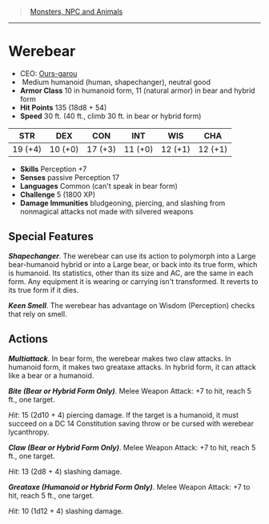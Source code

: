﻿---
!MonsterItem
Family: MonsterVO
Type: humanoid (human
Size: Medium
Alignment: shapechanger), neutral good
ArmorClass: 10 in humanoid form, 11 (natural armor) in bear and hybrid form
HitPoints: 135 (18d8 + 54)
Speed: 30 ft. (40 ft., climb 30 ft. in bear or hybrid form)
Strength: 19 (+4)
Dexterity: 10 (+0)
Constitution: 17 (+3)
Intelligence: 11 (+0)
Wisdom: 12 (+1)
Charisma: 12 (+1)
Skills: Perception +7
DamageImmunities: bludgeoning, piercing, and slashing from nonmagical attacks not made with silvered weapons
Senses: passive Perception 17
Languages: Common (can't speak in bear form)
Challenge: 5 (1800 XP)
Id: monsters_vo.md#werebear
ParentLink: monsters_vo.md#monsters-npc-and-animals
Name: Werebear
ParentName: Monsters, NPC and Animals
NameLevel: 1
AltName: '[Ours-garou](hd_monsters_ours_garou.md)'
Attributes: {}
---
> [Monsters, NPC and Animals](srd_monsters.md)

---

# Werebear

- CEO: [Ours-garou](hd_monsters_ours_garou.md)
-  Medium humanoid (human, shapechanger), neutral good
- **Armor Class** 10 in humanoid form, 11 (natural armor) in bear and hybrid form
- **Hit Points** 135 (18d8 + 54)
- **Speed** 30 ft. (40 ft., climb 30 ft. in bear or hybrid form)

|STR|DEX|CON|INT|WIS|CHA|
|---|---|---|---|---|---|
|19 (+4)|10 (+0)|17 (+3)|11 (+0)|12 (+1)|12 (+1)|

- **Skills** Perception +7
- **Senses** passive Perception 17
- **Languages** Common (can't speak in bear form)
- **Challenge** 5 (1800 XP)
- **Damage Immunities** bludgeoning, piercing, and slashing from nonmagical attacks not made with silvered weapons

## Special Features

**_Shapechanger_**. The werebear can use its action to polymorph into a Large bear-humanoid hybrid or into a Large bear, or back into its true form, which is humanoid. Its statistics, other than its size and AC, are the same in each form. Any equipment it is wearing or carrying isn't transformed. It reverts to its true form if it dies.

**_Keen Smell_**. The werebear has advantage on Wisdom (Perception) checks that rely on smell.

## Actions

**_Multiattack_**. In bear form, the werebear makes two claw attacks. In humanoid form, it makes two greataxe attacks. In hybrid form, it can attack like a bear or a humanoid.

**_Bite (Bear or Hybrid Form Only)_**. Melee Weapon Attack: +7 to hit, reach 5 ft., one target.

_Hit_: 15 (2d10 + 4) piercing damage. If the target is a humanoid, it must succeed on a DC 14 Constitution saving throw or be cursed with werebear lycanthropy.

**_Claw (Bear or Hybrid Form Only)_**. Melee Weapon Attack: +7 to hit, reach 5 ft., one target.

_Hit_: 13 (2d8 + 4) slashing damage.

**_Greataxe (Humanoid or Hybrid Form Only)_**. Melee Weapon Attack: +7 to hit, reach 5 ft., one target.

_Hit_: 10 (1d12 + 4) slashing damage.

